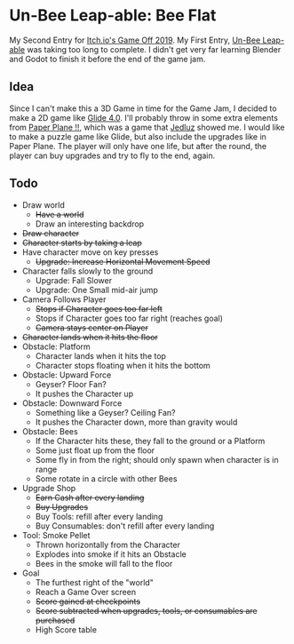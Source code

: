 # Un-Bee Leap-able: Bee Flat
My Second Entry for [Itch.io's Game Off 2019](https://itch.io/jam/game-off-2019).
My First Entry, [Un-Bee Leap-able](https://github.com/Bluzix/unbee-leapable) was
taking too long to complete. I didn't get very far learning Blender and Godot to
finish it before the end of the game jam.
## Idea
Since I can't make this a 3D Game in time for the Game Jam, I decided to make a
2D game like [Glide 4.0](https://www.youtube.com/watch?v=s8_ypI_C7nM "YouTube video").
I'll probably throw in some extra elements from [Paper Plane !!](https://play.google.com/store/apps/details?id=com.primitivefactory.paperplane "Google Play Store"),
which was a game that [Jedluz](https://github.com/jedulz) showed me.  I would
like to make a puzzle game like Glide, but also include the upgrades like in
Paper Plane.  The player will only have one life, but after the round, the
player can buy upgrades and try to fly to the end, again.
## Todo
- Draw world
  - ~~Have a world~~
  - Draw an interesting backdrop
- ~~Draw character~~
- ~~Character starts by taking a leap~~
- Have character move on key presses
  - ~~Upgrade: Increase Horizontal Movement Speed~~
- Character falls slowly to the ground
  - Upgrade: Fall Slower
  - Upgrade: One Small mid-air jump
- Camera Follows Player
  - ~~Stops if Character goes too far left~~
  - Stops if Character goes too far right (reaches goal)
  - ~~Camera stays center on Player~~
- ~~Character lands when it hits the floor~~
- Obstacle: Platform
  - Character lands when it hits the top
  - Character stops floating when it hits the bottom
- Obstacle: Upward Force
  - Geyser? Floor Fan?
  - It pushes the Character up
- Obstacle: Downward Force
  - Something like a Geyser?  Ceiling Fan?
  - It pushes the Character down, more than gravity would
- Obstacle: Bees
  - If the Character hits these, they fall to the ground or a Platform
  - Some just float up from the floor
  - Some fly in from the right; should only spawn when character is in range
  - Some rotate in a circle with other Bees
- Upgrade Shop
  - ~~Earn Cash after every landing~~
  - ~~Buy Upgrades~~
  - Buy Tools: refill after every landing
  - Buy Consumables: don't refill after every landing
- Tool: Smoke Pellet
  - Thrown horizontally from the Character
  - Explodes into smoke if it hits an Obstacle
  - Bees in the smoke will fall to the floor
- Goal
  - The furthest right of the "world"
  - Reach a Game Over screen
  - ~~Score gained at checkpoints~~
  - ~~Score subtracted when upgrades, tools, or consumables are purchased~~
  - High Score table
